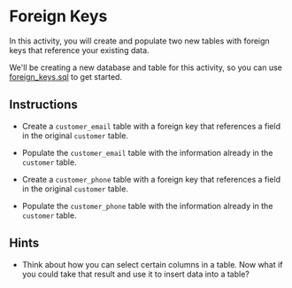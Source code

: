 # Foreign Keys

In this activity, you will create and populate two new tables with foreign keys that reference your existing data.

We'll be creating a new database and table for this activity, so you can use [foreign_keys.sql](Unsolved/foreign_keys.sql) to get started.

## Instructions

* Create a `customer_email` table with a foreign key that references a field in the original `customer` table.

* Populate the `customer_email` table with the information already in the `customer` table.

* Create a `customer_phone` table with a foreign key that references a field in the original `customer` table.

* Populate the `customer_phone` table with the information already in the `customer` table.

## Hints

* Think about how you can select certain columns in a table. Now what if you could take that result and use it to insert data into a table?
